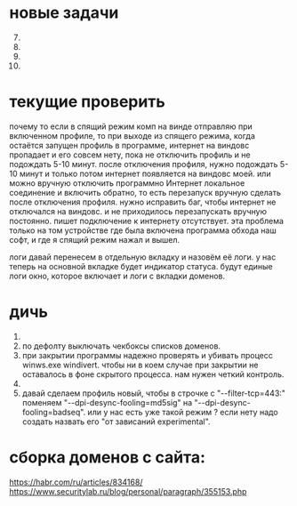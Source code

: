 


# новые задачи
7. 
9. 
10. 
11. 


# текущие проверить
почему то если в спящий режим комп на винде отправляю при включенном профиле, то при выходе из спящего режима, когда остаётся запущен профиль в программе, интернет на виндовс пропадает и его совсем нету, пока не отключить профиль и не подождать 5-10 минут. после отключения профиля, нужно подождать 5-10 минут и только потом интернет появляется на виндовс моей. или можно вручную отключить программно Интернет локальное соединение и включить обратно, то есть перезапуск вручную сделать после отключения профиля. нужно исправить баг, чтобы интернет не отключался на виндовс. и не приходилось перезапускать вручную постоянно. пишет подключение к интернету отсутствует. эта проблема только на том устройстве где была включена программа обхода наш софт, и где я спящий режим нажал и вышел.

логи давай перенесем в отдельную вкладку и назовём её логи. у нас теперь на основной вкладке будет индикатор статуса. будут единые логи окно, которое включает и логи с вкладки доменов.


# дичь
1. 
2. по дефолту выключать чекбоксы списков доменов.
3. при закрытии программы надежно проверять и убивать процесс winws.exe windivert. чтобы ни в коем случае при закрытии не оставалось в фоне скрытого процесса. нам нужен четкий контроль.
6. 
7. давай сделаем профиль новый, чтобы в строчке с "--filter-tcp=443:" поменяем "--dpi-desync-fooling=md5sig" на "--dpi-desync-fooling=badseq". или у нас есть уже такой режим ? если нету надо создать назвать его "от зависаний experimental".



# сборка доменов с сайта:
https://habr.com/ru/articles/834168/
https://www.securitylab.ru/blog/personal/paragraph/355153.php